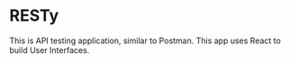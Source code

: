 # RESTy
This is API testing application, similar to Postman. This app uses React to build User Interfaces.
